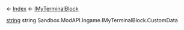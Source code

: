 ← [Index](Api-Index) ← [IMyTerminalBlock](Sandbox.ModAPI.Ingame.IMyTerminalBlock)

[string](System.String) string Sandbox.ModAPI.Ingame.IMyTerminalBlock.CustomData
